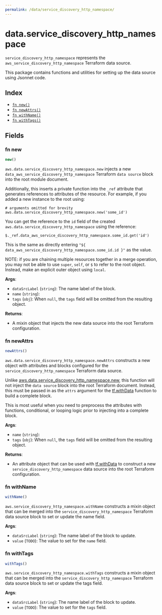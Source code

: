 ```yaml
---
permalink: /data/service_discovery_http_namespace/
---
```


# data.service_discovery_http_namespace

`service_discovery_http_namespace` represents the `aws_service_discovery_http_namespace` Terraform data source.



This package contains functions and utilities for setting up the data source using Jsonnet code.


## Index

* [`fn new()`](#fn-new)
* [`fn newAttrs()`](#fn-newattrs)
* [`fn withName()`](#fn-withname)
* [`fn withTags()`](#fn-withtags)

## Fields

### fn new

```ts
new()
```


`aws.data.service_discovery_http_namespace.new` injects a new `data_aws_service_discovery_http_namespace` Terraform `data source`
block into the root module document.

Additionally, this inserts a private function into the `_ref` attribute that generates references to attributes of the
resource. For example, if you added a new instance to the root using:

    # arguments omitted for brevity
    aws.data.service_discovery_http_namespace.new('some_id')

You can get the reference to the `id` field of the created `aws.data.service_discovery_http_namespace` using the reference:

    $._ref.data_aws_service_discovery_http_namespace.some_id.get('id')

This is the same as directly entering `"${ data_aws_service_discovery_http_namespace.some_id.id }"` as the value.

NOTE: if you are chaining multiple resources together in a merge operation, you may not be able to use `super`, `self`,
or `$` to refer to the root object. Instead, make an explicit outer object using `local`.

**Args**:
  - `dataSrcLabel` (`string`): The name label of the block.
  - `name` (`string`): 
  - `tags` (`obj`):  When `null`, the `tags` field will be omitted from the resulting object.

**Returns**:
- A mixin object that injects the new data source into the root Terraform configuration.


### fn newAttrs

```ts
newAttrs()
```


`aws.data.service_discovery_http_namespace.newAttrs` constructs a new object with attributes and blocks configured for the `service_discovery_http_namespace`
Terraform data source.

Unlike [aws.data.service_discovery_http_namespace.new](#fn-servicediscoveryhttpnamespacenew), this function will not inject the `data source`
block into the root Terraform document. Instead, this must be passed in as the `attrs` argument for the
[tf.withData](https://github.com/tf-libsonnet/core/tree/main/docs#fn-withdata) function to build a complete block.

This is most useful when you need to preprocess the attributes with functions, conditional, or looping logic prior to
injecting into a complete block.

**Args**:
  - `name` (`string`): 
  - `tags` (`obj`):  When `null`, the `tags` field will be omitted from the resulting object.

**Returns**:
  - An attribute object that can be used with [tf.withData](https://github.com/tf-libsonnet/core/tree/main/docs#fn-withdata) to construct a new `service_discovery_http_namespace` data source into the root Terraform configuration.


### fn withName

```ts
withName()
```

`aws.service_discovery_http_namespace.withName` constructs a mixin object that can be merged into the `service_discovery_http_namespace`
Terraform data source block to set or update the name field.



**Args**:
  - `dataSrcLabel` (`string`): The name label of the block to update.
  - `value` (`TODO`): The value to set for the `name` field.


### fn withTags

```ts
withTags()
```

`aws.service_discovery_http_namespace.withTags` constructs a mixin object that can be merged into the `service_discovery_http_namespace`
Terraform data source block to set or update the tags field.



**Args**:
  - `dataSrcLabel` (`string`): The name label of the block to update.
  - `value` (`TODO`): The value to set for the `tags` field.
